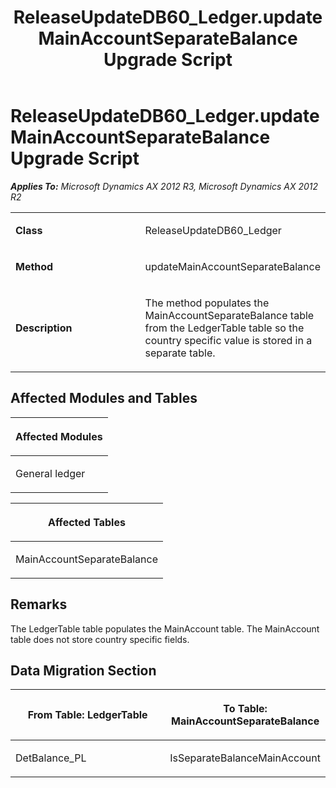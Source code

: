 ﻿---
title: ReleaseUpdateDB60_Ledger.updateMainAccountSeparateBalance Upgrade Script
TOCTitle: ReleaseUpdateDB60_Ledger.updateMainAccountSeparateBalance Upgrade Script
ms:assetid: 3b770551-df47-fb53-f5a7-5c693e240468
ms:mtpsurl: https://msdn.microsoft.com/en-us/library/JJ685282(v=AX.60)
ms:contentKeyID: 49707734
ms.date: 05/18/2015
mtps_version: v=AX.60
---

# ReleaseUpdateDB60\_Ledger.updateMainAccountSeparateBalance Upgrade Script 


_**Applies To:** Microsoft Dynamics AX 2012 R3, Microsoft Dynamics AX 2012 R2_

<table>
<colgroup>
<col style="width: 50%" />
<col style="width: 50%" />
</colgroup>
<tbody>
<tr class="odd">
<td><p><strong>Class</strong></p></td>
<td><p>ReleaseUpdateDB60_Ledger</p></td>
</tr>
<tr class="even">
<td><p><strong>Method</strong></p></td>
<td><p>updateMainAccountSeparateBalance</p></td>
</tr>
<tr class="odd">
<td><p><strong>Description</strong></p></td>
<td><p>The method populates the MainAccountSeparateBalance table from the LedgerTable table so the country specific value is stored in a separate table.</p></td>
</tr>
</tbody>
</table>


## Affected Modules and Tables

<table>
<colgroup>
<col style="width: 100%" />
</colgroup>
<thead>
<tr class="header">
<th><p>Affected Modules</p></th>
</tr>
</thead>
<tbody>
<tr class="odd">
<td><p>General ledger</p></td>
</tr>
</tbody>
</table>


<table>
<colgroup>
<col style="width: 100%" />
</colgroup>
<thead>
<tr class="header">
<th><p>Affected Tables</p></th>
</tr>
</thead>
<tbody>
<tr class="odd">
<td><p>MainAccountSeparateBalance</p></td>
</tr>
</tbody>
</table>


## Remarks

The LedgerTable table populates the MainAccount table. The MainAccount table does not store country specific fields.

## Data Migration Section

<table>
<colgroup>
<col style="width: 50%" />
<col style="width: 50%" />
</colgroup>
<thead>
<tr class="header">
<th><p>From Table: LedgerTable</p></th>
<th><p>To Table: MainAccountSeparateBalance</p></th>
</tr>
</thead>
<tbody>
<tr class="odd">
<td><p>DetBalance_PL</p></td>
<td><p>IsSeparateBalanceMainAccount</p></td>
</tr>
</tbody>
</table>

  


